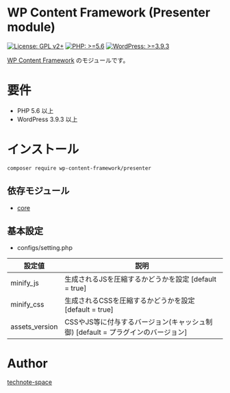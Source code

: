 # WP Content Framework (Presenter module)

[![License: GPL v2+](https://img.shields.io/badge/License-GPL%20v2%2B-blue.svg)](http://www.gnu.org/licenses/gpl-2.0.html)
[![PHP: >=5.6](https://img.shields.io/badge/PHP-%3E%3D5.6-orange.svg)](http://php.net/)
[![WordPress: >=3.9.3](https://img.shields.io/badge/WordPress-%3E%3D3.9.3-brightgreen.svg)](https://wordpress.org/)

[WP Content Framework](https://github.com/wp-content-framework/core) のモジュールです。

# 要件
- PHP 5.6 以上
- WordPress 3.9.3 以上

# インストール

``` composer require wp-content-framework/presenter ```  

## 依存モジュール
* [core](https://github.com/wp-content-framework/core)  

## 基本設定
- configs/setting.php  

|設定値|説明|
|---|---|
|minify_js|生成されるJSを圧縮するかどうかを設定 \[default = true]|
|minify_css|生成されるCSSを圧縮するかどうかを設定 \[default = true]|
|assets_version|CSSやJS等に付与するバージョン(キャッシュ制御) \[default = プラグインのバージョン]|

# Author

[technote-space](https://github.com/technote-space)
